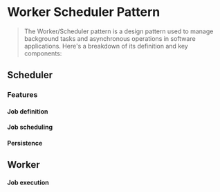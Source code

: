# Worker Scheduler Pattern

> The Worker/Scheduler pattern is a design pattern used to manage background tasks and asynchronous operations in software applications. Here's a breakdown of its definition and key components:

## Scheduler

### Features

#### Job definition



#### Job scheduling

#### Persistence

## Worker

#### Job execution